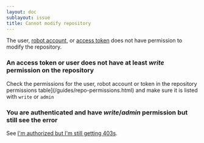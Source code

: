 ```yaml
---
layout: doc
sublayout: issue
title: Cannot modify repository
---
```

The user, [robot account](/glossary/robot-accounts.html), or [access token](/glossary/access-token.html) does not have permission to modify the repository.

### An access token or user does not have at least _write_ permission on the repository

Check the permissions for the user, robot account or token in the repository permissions table](/guides/repo-permissions.html) and make sure it is listed with `write` or `admin`

### You are authenticated and have _write_/_admin_ permission but still see the error

See [I'm authorized but I'm still getting 403s](/issues/auth-failure.html).
